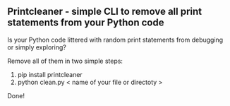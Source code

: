 ## Printcleaner - simple CLI to remove all print statements from your Python code


Is your Python code littered with random print statements from debugging or simply exploring?

Remove all of them in two simple steps:


1. pip install printcleaner
2. python clean.py < name of your file or directoty >

Done!

